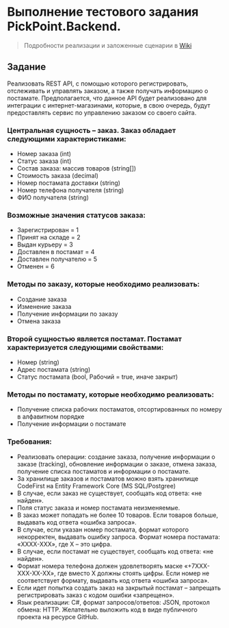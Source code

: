 # Выполнение тестового задания PickPoint.Backend.
> Подробности реализации и заложенные сценарии в [Wiki](https://github.com/Trosh-A/PickPoint.back/wiki/Общие-сведения)

## Задание
Реализовать REST API, с помощью которого регистрировать, отслеживать и управлять заказом, а также получать информацию о постамате. Предполагается, что данное API будет реализовано для интеграции с интернет-магазинами, которые, в свою очередь, будут предоставлять сервис по управлению заказом со своего сайта.
### Центральная сущность – заказ. Заказ обладает следующими характеристиками:
- Номер заказа (int)
- Статус заказа (int)
- Состав заказа: массив товаров (string[])
- Стоимость заказа (decimal)
- Номер постамата доставки (string)
- Номер телефона получателя (string)
- ФИО получателя (string)
### Возможные значения статусов заказа:
- Зарегистрирован = 1
- Принят на складе = 2
- Выдан курьеру = 3
- Доставлен в постамат = 4
- Доставлен получателю = 5
- Отменен = 6
### Методы по заказу, которые необходимо реализовать:
- Создание заказа
- Изменение заказа
- Получение информации по заказу
- Отмена заказа
### Второй сущностью является постамат. Постамат характеризуется следующими свойствами:
- Номер (string)
- Адрес постамата (string)
- Статус постамата (bool, Рабочий = true, иначе закрыт)
### Методы по постамату, которые необходимо реализовать:
- Получение списка рабочих постаматов, отсортированных по номеру в алфавитном порядке
- Получение информации о постамате
### Требования:
- Реализовать операции: создание заказа, получение информации о заказе (tracking), обновление информации о заказе, отмена заказа, получение списка постаматов и информации о постамате.
- За хранилище заказов и постаматов можно взять хранилище CodeFirst на Entity Framework Core (MS SQL/Postgree)
- В случае, если заказ не существует, сообщать код ответа: «не найден».
- Поля статус заказа и номер постамата неизменяемые.
- В заказ может попадать не более 10 товаров. Если товаров больше, выдавать код ответа «ошибка запроса».
- В случае, если указан номер постамата, формат которого некорректен, выдавать ошибку запроса. Формат номера постамата: «XXXX-XXX», где X – это цифра.
- В случае, если постамат не существует, сообщать код ответа: «не найден».
- Формат номера телефона должен удовлетворять маске «+7XXX-XXX-XX-XX», где вместо X должны стоять цифры. Если номер не соответствует формату, выдавать код ответа «ошибка запроса».
- Если идет попытка создать заказ на закрытый постамат – запрещать регистрировать заказ с кодом ошибки «запрещено».
- Язык реализации: C#, формат запросов/ответов: JSON, протокол обмена: HTTP. Желательно выложить код в виде публичного проекта на ресурсе GitHub.
